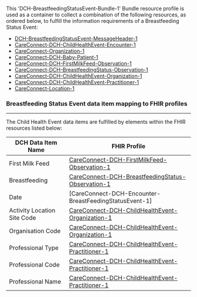 This 'DCH-BreastfeedingStatusEvent-Bundle-1' Bundle resource profile is used as a container to collect a combination of the following resources, as ordered below, to fulfill the information requirements of a Breastfeeding Status Event:

- [DCH-BreastfeedingStatusEvent-MessageHeader-1]
- [CareConnect-DCH-ChildHealthEvent-Encounter-1]
- [CareConnect-Organization-1]
- [CareConnect-DCH-Baby-Patient-1]
- [CareConnect-DCH-FirstMilkFeed-Observation-1] 
- [CareConnect-DCH-BreastfeedingStatus-Observation-1] 
- [CareConnect-DCH-ChildHealthEvent-Organization-1]
- [CareConnect-DCH-ChildHealthEvent-Practitioner-1]
- [CareConnect-Location-1]


###  Breastfeeding Status Event data item mapping to FHIR profiles ###
----------
The Child Health Event data items are fulfilled by elements within the FHIR resources listed below:

| DCH Data Item Name          | FHIR Profile                                              |
|-----------------------------|-----------------------------------------------------------|
| First Milk Feed             | [CareConnect-DCH-FirstMilkFeed-Observation-1]             |
| Breastfeeding               | [CareConnect-DCH-BreastfeedingStatus-Observation-1]       |
| Date                        | [CareConnect-DCH-Encounter-BreastFeedingStatusEvent-1]    |
| Activity Location Site Code | [CareConnect-DCH-ChildHealthEvent-Organization-1] |
| Organisation Code           | [CareConnect-DCH-ChildHealthEvent-Organization-1] |
| Professional Type           | [CareConnect-DCH-ChildHealthEvent-Practitioner-1] |
| Professional Code           | [CareConnect-DCH-ChildHealthEvent-Practitioner-1] |
| Professional Name           | [CareConnect-DCH-ChildHealthEvent-Practitioner-1] |
                                                                                                   

[DCH-BreastfeedingStatusEvent-MessageHeader-1]:dch-breastfeedingstatusevent-messageheader-1.html
[CareConnect-DCH-ChildHealthEvent-Encounter-1]:careconnect-dch-childhealthevent-encounter-1.html
[CareConnect-Organization-1]:careconnect-organization-1.html
[CareConnect-DCH-Baby-Patient-1]:careconnect-dch-baby-patient-1.html
[CareConnect-DCH-FirstMilkFeed-Observation-1]:careconnect-dch-firstmilkfeed-observation-1.html 
[CareConnect-DCH-BreastfeedingStatus-Observation-1]:careconnect-dch-breastfeedingstatus-observation-1.html
[CareConnect-DCH-BreastfeedingStatusEvent-Encounter-1]:careconnect-dch-breastfeedingstatusevent-encounter-1.html
[CareConnect-DCH-ChildHealthEvent-Organization-1]:careconnect-dch-childhealthevent-organization-1.html
[CareConnect-DCH-ChildHealthEvent-Practitioner-1]:careconnect-dch-childhealthevent-practitioner-1.html
[CareConnect-Location-1]:careconnect-location-1.html
